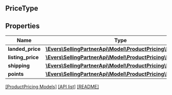 ## PriceType

## Properties

Name | Type | Description | Notes
------------ | ------------- | ------------- | -------------
**landed_price** | [**\Evers\SellingPartnerApi\Model\ProductPricing\MoneyType**](MoneyType.md) |  | [optional]
**listing_price** | [**\Evers\SellingPartnerApi\Model\ProductPricing\MoneyType**](MoneyType.md) |  |
**shipping** | [**\Evers\SellingPartnerApi\Model\ProductPricing\MoneyType**](MoneyType.md) |  | [optional]
**points** | [**\Evers\SellingPartnerApi\Model\ProductPricing\Points**](Points.md) |  | [optional]

[[ProductPricing Models]](../) [[API list]](../../Api) [[README]](../../../README.md)
